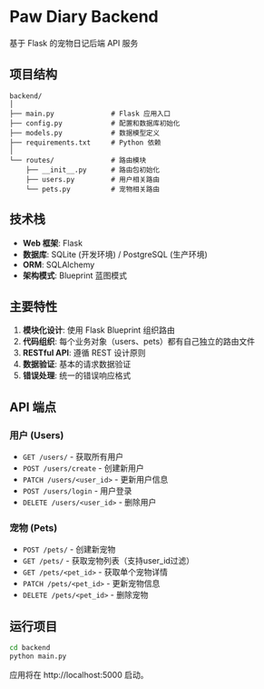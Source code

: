 # Paw Diary Backend

基于 Flask 的宠物日记后端 API 服务

## 项目结构

```
backend/
│
├── main.py              # Flask 应用入口
├── config.py            # 配置和数据库初始化
├── models.py            # 数据模型定义
├── requirements.txt     # Python 依赖
│
└── routes/              # 路由模块
    ├── __init__.py      # 路由包初始化
    ├── users.py         # 用户相关路由
    └── pets.py          # 宠物相关路由
```

## 技术栈

- **Web 框架**: Flask
- **数据库**: SQLite (开发环境) / PostgreSQL (生产环境)
- **ORM**: SQLAlchemy
- **架构模式**: Blueprint 蓝图模式

## 主要特性

1. **模块化设计**: 使用 Flask Blueprint 组织路由
2. **代码组织**: 每个业务对象（users、pets）都有自己独立的路由文件
3. **RESTful API**: 遵循 REST 设计原则
4. **数据验证**: 基本的请求数据验证
5. **错误处理**: 统一的错误响应格式

## API 端点

### 用户 (Users)
- `GET /users/` - 获取所有用户
- `POST /users/create` - 创建新用户
- `PATCH /users/<user_id>` - 更新用户信息
- `POST /users/login` - 用户登录
- `DELETE /users/<user_id>` - 删除用户

### 宠物 (Pets)
- `POST /pets/` - 创建新宠物
- `GET /pets/` - 获取宠物列表（支持user_id过滤）
- `GET /pets/<pet_id>` - 获取单个宠物详情
- `PATCH /pets/<pet_id>` - 更新宠物信息
- `DELETE /pets/<pet_id>` - 删除宠物

## 运行项目

```bash
cd backend
python main.py
```

应用将在 http://localhost:5000 启动。